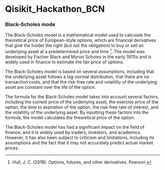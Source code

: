 # Qisikit_Hackathon_BCN

### Black-Scholes mode

The Black-Scholes model is a mathematical model used to calculate the theoretical price of European-style options, which are financial derivatives that give the holder the right (but not the obligation) to buy or sell an underlying asset at a predetermined price and time [^1]. The model was developed by Fischer Black and Myron Scholes in the early 1970s and is widely used in finance to estimate the fair price of options.

The Black-Scholes model is based on several assumptions, including that the underlying asset follows a log-normal distribution, that there are no transaction costs, and that the risk-free rate and volatility of the underlying asset are constant over the life of the option.

The formula for the Black-Scholes model takes into account several factors, including the current price of the underlying asset, the exercise price of the option, the time to expiration of the option, the risk-free rate of interest, and the volatility of the underlying asset. By inputting these factors into the formula, the model calculates the theoretical price of the option.

The Black-Scholes model has had a significant impact on the field of finance, and it is widely used by traders, investors, and academics. However, it has also been subject to criticism and limitations, including its assumptions and the fact that it may not accurately predict actual market prices.

[^1]: Hull, J. C. (2018). Options, futures, and other derivatives. Pearson.

